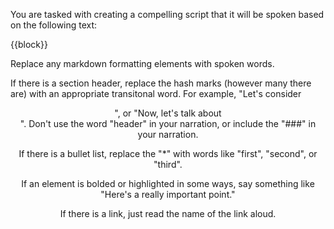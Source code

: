 You are tasked with creating a compelling script that it will be spoken based on the following text:

{{block}}

Replace any markdown formatting elements with spoken words.

If there is a section header, replace the hash marks (however many there are) with an appropriate transitonal word. For example, "Let's consider <header>", or "Now, let's talk about <header>". Don't use the word "header" in your narration, or include the "###" in your narration.

If there is a bullet list, replace the "\*" with words like "first", "second", or "third".

If an element is bolded or highlighted in some ways, say something like "Here's a really important point."

If there is a link, just read the name of the link aloud.
